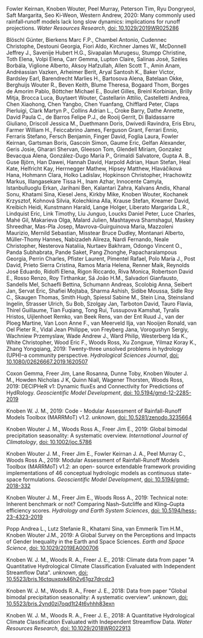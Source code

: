 Fowler Keirnan, Knoben Wouter, Peel Murray, Peterson Tim, Ryu Dongryeol, Saft Margarita, Seo Ki‐Weon, Western Andrew, 2020: Many commonly used rainfall‐runoff models lack long slow dynamics: implications for runoff projections. _Water Resources Research_, [doi: 10.1029/2019WR025286](http://doi.org/10.1029/2019WR025286)

Blöschl Günter, Bierkens Marc F.P., Chambel Antonio, Cudennec Christophe, Destouni Georgia, Fiori Aldo, Kirchner James W., McDonnell Jeffrey J., Savenije Hubert H.G., Sivapalan Murugesu, Stumpp Christine, Toth Elena, Volpi Elena, Carr Gemma, Lupton Claire, Salinas Josè, Széles Borbála, Viglione Alberto, Aksoy Hafzullah, Allen Scott T., Amin Anam, Andréassian Vazken, Arheimer Berit, Aryal Santosh K., Baker Victor, Bardsley Earl, Barendrecht Marlies H., Bartosova Alena, Batelaan Okke, Berghuijs Wouter R., Beven Keith, Blume Theresa, Bogaard Thom, Borges de Amorim Pablo, Böttcher Michael E., Boulet Gilles, Breinl Korbinian, Brilly Mitja, Brocca Luca, Buytaert Wouter, Castellarin Attilio, Castelletti Andrea, Chen Xiaohong, Chen Yangbo, Chen Yuanfang, Chifflard Peter, Claps Pierluigi, Clark Martyn P., Collins Adrian L., Croke Barry, Dathe Annette, David Paula C., de Barros Felipe P.J., de Rooij Gerrit, Di Baldassarre Giuliano, Driscoll Jessica M., Duethmann Doris, Dwivedi Ravindra, Eris Ebru, Farmer William H., Feiccabrino James, Ferguson Grant, Ferrari Ennio, Ferraris Stefano, Fersch Benjamin, Finger David, Foglia Laura, Fowler Keirnan, Gartsman Boris, Gascoin Simon, Gaume Eric, Gelfan Alexander, Geris Josie, Gharari Shervan, Gleeson Tom, Glendell Miriam, Gonzalez Bevacqua Alena, González-Dugo María P., Grimaldi Salvatore, Gupta A. B., Guse Björn, Han Dawei, Hannah David, Harpold Adrian, Haun Stefan, Heal Kate, Helfricht Kay, Herrnegger Mathew, Hipsey Matthew, Hlaváčiková Hana, Hohmann Clara, Holko Ladislav, Hopkinson Christopher, Hrachowitz Markus, Illangasekare Tissa H., Inam Azhar, Innocente Camyla, Istanbulluoglu Erkan, Jarihani Ben, Kalantari Zahra, Kalvans Andis, Khanal Sonu, Khatami Sina, Kiesel Jens, Kirkby Mike, Knoben Wouter, Kochanek Krzysztof, Kohnová Silvia, Kolechkina Alla, Krause Stefan, Kreamer David, Kreibich Heidi, Kunstmann Harald, Lange Holger, Liberato Margarida L.R., Lindquist Eric, Link Timothy, Liu Junguo, Loucks Daniel Peter, Luce Charles, Mahé Gil, Makarieva Olga, Malard Julien, Mashtayeva Shamshagul, Maskey Shreedhar, Mas-Pla Josep, Mavrova-Guirguinova Maria, Mazzoleni Maurizio, Mernild Sebastian, Misstear Bruce Dudley, Montanari Alberto, Müller-Thomy Hannes, Nabizadeh Alireza, Nardi Fernando, Neale Christopher, Nesterova Nataliia, Nurtaev Bakhram, Odongo Vincent O., Panda Subhabrata, Pande Saket, Pang Zhonghe, Papacharalampous Georgia, Perrin Charles, Pfister Laurent, Pimentel Rafael, Polo María J., Post David, Prieto Sierra Cristina, Ramos Maria Helena, Renner Maik, Reynolds José Eduardo, Ridolfi Elena, Rigon Riccardo, Riva Monica, Robertson David E., Rosso Renzo, Roy Tirthankar, Sá João H.M., Salvadori Gianfausto, Sandells Mel, Schaefli Bettina, Schumann Andreas, Scolobig Anna, Seibert Jan, Servat Eric, Shafiei Mojtaba, Sharma Ashish, Sidibe Moussa, Sidle Roy C., Skaugen Thomas, Smith Hugh, Spiessl Sabine M., Stein Lina, Steinsland Ingelin, Strasser Ulrich, Su Bob, Szolgay Jan, Tarboton David, Tauro Flavia, Thirel Guillaume, Tian Fuqiang, Tong Rui, Tussupova Kamshat, Tyralis Hristos, Uijlenhoet Remko, van Beek Rens, van der Ent Ruud J., van der Ploeg Martine, Van Loon Anne F., van Meerveld Ilja, van Nooijen Ronald, van Oel Pieter R., Vidal Jean Philippe, von Freyberg Jana, Vorogushyn Sergiy, Wachniew Przemyslaw, Wade Andrew J., Ward Philip, Westerberg Ida K., White Christopher, Wood Eric F., Woods Ross, Xu Zongxue, Yilmaz Koray K., Zhang Yongqiang, 2019: Twenty-three unsolved problems in hydrology (UPH)–a community perspective. _Hydrological Sciences Journal_, [doi: 10.1080/02626667.2019.1620507](http://doi.org/10.1080/02626667.2019.1620507)

Coxon Gemma, Freer Jim, Lane Rosanna, Dunne Toby, Knoben Wouter J. M., Howden Nicholas J K, Quinn Niall, Wagener Thorsten, Woods Ross, 2019: DECIPHeR v1: Dynamic fluxEs and ConnectIvity for Predictions of HydRology. _Geoscientific Model Development_, [doi: 10.5194/gmd-12-2285-2019](http://doi.org/10.5194/gmd-12-2285-2019)

Knoben W. J. M., 2019: Code - Modular Assessment of Rainfall-Runoff Models Toolbox (MARRMoT) v1.2. _unknown_, [doi: 10.5281/zenodo.3235664](http://doi.org/10.5281/zenodo.3235664)

Knoben Wouter J. M., Woods Ross A., Freer Jim E., 2019: Global bimodal precipitation seasonality: A systematic overview. _International Journal of Climatology_, [doi: 10.1002/joc.5786](http://doi.org/10.1002/joc.5786)

Knoben Wouter J. M., Freer Jim E., Fowler Keirnan J. A., Peel Murray C., Woods Ross A., 2019: Modular Assessment of Rainfall-Runoff Models Toolbox (MARRMoT) v1.2: an open- source extendable framework providing implementations of 46 conceptual hydrologic models as continuous state-space formulations. _Geoscientific Model Development_, [doi: 10.5194/gmd-2018-332](http://doi.org/10.5194/gmd-2018-332)

Knoben Wouter J. M., Freer Jim E., Woods Ross A., 2019: Technical note: Inherent benchmark or not? Comparing Nash–Sutcliffe and Kling–Gupta efficiency scores. _Hydrology and Earth System Sciences_, [doi: 10.5194/hess-23-4323-2019](http://doi.org/10.5194/hess-23-4323-2019)

Popp Andrea L., Lutz Stefanie R., Khatami Sina, van Emmerik Tim H.M., Knoben Wouter J.M., 2019: A Global Survey on the Perceptions and Impacts of Gender Inequality in the Earth and Space Sciences. _Earth and Space Science_, [doi: 10.1029/2019EA000706](http://doi.org/10.1029/2019EA000706)

Knoben W. J. M., Woods R. A., Freer J. E., 2018: Climate data from paper "A Quantitative Hydrological Climate Classification Evaluated with Independent Streamflow Data". _unknown_, [doi: 10.5523/bris.16ctquxqxk46h2v61gz7drcdz3](http://doi.org/10.5523/bris.16ctquxqxk46h2v61gz7drcdz3)

Knoben W. J. M., Woods R. A., Freer J. E., 2018: Data from paper "Global bimodal precipitation seasonality: A systematic overview". _unknown_, [doi: 10.5523/bris.2ynd0zj7oqd1t24t6vhhh83exn](http://doi.org/10.5523/bris.2ynd0zj7oqd1t24t6vhhh83exn)

Knoben W. J. M., Woods R. A., Freer J. E., 2018: A Quantitative Hydrological Climate Classification Evaluated with Independent Streamflow Data. _Water Resources Research_, [doi: 10.1029/2018WR022913](http://doi.org/10.1029/2018WR022913)

